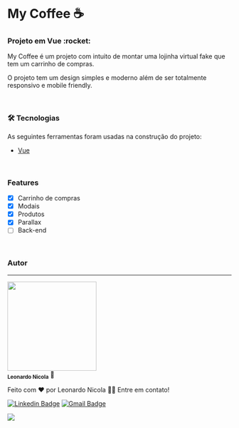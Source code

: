 # My Coffee :coffee:	

<h3>Projeto em Vue :rocket:	</h3>
<p>My Coffee é um projeto com intuito de montar uma lojinha virtual fake que tem um carrinho de compras.</p>
<p>O projeto tem um design simples e moderno além de ser totalmente responsivo e mobile friendly.</p><br>


### 🛠 Tecnologias

As seguintes ferramentas foram usadas na construção do projeto:

- [Vue](https://vuejs.org/)
</br>

### Features

- [x] Carrinho de compras
- [x] Modais
- [x] Produtos
- [x] Parallax
- [ ] Back-end

</br>

### Autor
---

 <img src="https://avatars.githubusercontent.com/u/85263860?v=4" width="200px;" alt=""/>
 <br />
 <sub><b>Leonardo Nicola</b></sub></a> 🚀


Feito com ❤️ por Leonardo Nicola 👋🏽 Entre em contato!

[![Linkedin Badge](https://img.shields.io/badge/-Leonardo-blue?style=flat-square&logo=Linkedin&logoColor=white&link=https://www.linkedin.com/in/leonardonicola/)](https://www.linkedin.com/in/leonardonicola/) 
[![Gmail Badge](https://img.shields.io/badge/-leonardonicolares@gmail.com-c14438?style=flat-square&logo=Gmail&logoColor=white&link=mailto:leonardonicolares@gmail.com)](mailto:leonardonicolares@gmail.com)

<img src="https://img.shields.io/github/license/schmittzz/mycoffee"/>
